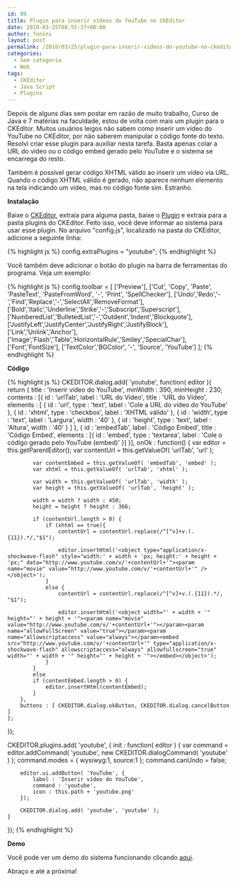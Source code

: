 ```yaml
---
id: 89
title: Plugin para inserir vídeos do YouTube no CKEditor
date: 2010-03-25T08:55:17+00:00
author: fonini
layout: post
permalink: /2010/03/25/plugin-para-inserir-videos-do-youtube-no-ckeditor/
categories:
  - Sem categoria
  - Web
tags:
  - CKEditor
  - Java Script
  - Plugins
---
```

Depois de alguns dias sem postar em razão de muito trabalho, Curso de Java e 7 matérias na faculdade, estou de volta com mais um plugin para o CKEditor. Muitos usuários leigos não sabem como inserir um vídeo do YouTube no CKEditor, por não saberem manipular o código fonte do texto. Resolvi criar esse plugin para auxiliar nesta tarefa. Basta apenas colar a URL do vídeo ou o código embed gerado pelo YouTube e o sistema se encarrega do resto.

Também é possível gerar código XHTML válido ao inserir um vídeo via URL. Quando o código XHTML válido é gerado, não aparece nenhum elemento na tela indicando um vídeo, mas no código fonte sim. Estranho.

**Instalação**

Baixe o <a href="http://www.ckeditor.com" rel="externo nofollow">CKEditor</a>, extraia para alguma pasta, baixe o [Plugin](https://www.dropbox.com/s/05sfqp9xvcfvuo9/ckeditor-youtube.zip?dl=0) e extraia para a pasta plugins do CKEditor. Feito isso, você deve informar ao sistema para usar esse plugin. No arquivo "config.js", localizado na pasta do CKEditor, adicione a seguinte linha:

{% highlight js %}
config.extraPlugins = "youtube";
{% endhighlight %}

Você também deve adicionar o botão do plugin na barra de ferramentas do programa. Veja um exemplo:

{% highlight js %}
config.toolbar = [
	['Preview'],
	['Cut', 'Copy', 'Paste', 'PasteText', 'PasteFromWord', '-', 'Print', 'SpellChecker'],
	['Undo','Redo','-','Find','Replace','-','SelectAll','RemoveFormat'],
	['Bold','Italic','Underline','Strike','-','Subscript','Superscript'],
	['NumberedList','BulletedList','-','Outdent','Indent','Blockquote'],
	['JustifyLeft','JustifyCenter','JustifyRight','JustifyBlock'],
	['Link','Unlink','Anchor'], ['Image','Flash','Table','HorizontalRule','Smiley','SpecialChar'],
	['Font','FontSize'],
	['TextColor','BGColor', '-', 'Source', 'YouTube']
];
{% endhighlight %}

**Código**

{% highlight js %}
CKEDITOR.dialog.add( 'youtube', function( editor ){
	return {
		title : 'Inserir vídeo do YouTube',
		minWidth : 390,
		minHeight : 230,
		contents : [{
			id : 'urlTab',
			label : 'URL do Vídeo',
			title : 'URL do Vídeo',
			elements : [
				{
					id : 'url',
					type : 'text',
					label : 'Cole a URL do vídeo do YouTube'
				}, {
					id : 'xhtml',
					type : 'checkbox',
					label : 'XHTML válido'
				}, {
					id : 'width',
					type : 'text',
					label : 'Largura',
					width : '40'
				}, {
					id : 'height',
					type : 'text',
					label : 'Altura',
					width : '40'
				}
			]
		}, {
			id : 'embedTab',
			label : 'Código Embed',
			title : 'Código Embed',
			elements : [{
				id : 'embed',
				type : 'textarea',
				label : 'Cole o código gerado pelo YouTube (embed)'
			}]
		}],
		onOk : function() {
			var editor = this.getParentEditor();
			var contentUrl = this.getValueOf( 'urlTab', 'url' );

			var contentEmbed = this.getValueOf( 'embedTab', 'embed' );
			var xhtml = this.getValueOf( 'urlTab', 'xhtml' );

			var width = this.getValueOf( 'urlTab', 'width' );
			var height = this.getValueOf( 'urlTab', 'height' );

			width = width ? width : 450;
			height = height ? height : 366;

			if (contentUrl.length > 0) {
				if (xhtml == true){	
					contentUrl = contentUrl.replace(/^[^v]+v.(.{11}).*/,"$1");

					editor.insertHtml('<object type="application/x-shockwave-flash" style="width:' + width + 'px; height:' + height + 'px;" data="http://www.youtube.com/v/'+contentUrl+'"><param name="movie" value="http://www.youtube.com/v/'+contentUrl+'" /></object>');
				}
				else {
					contentUrl = contentUrl.replace(/^[^v]+v.(.{11}).*/, "$1");

					editor.insertHtml('<object width="' + width + '" height="' + height + '"><param name="movie" value="http://www.youtube.com/v/'+contentUrl+'"></param><param name="allowFullScreen" value="true"></param><param name="allowscriptaccess" value="always"></param><embed src="http://www.youtube.com/v/'+contentUrl+'" type="application/x-shockwave-flash" allowscriptaccess="always" allowfullscreen="true" width="' + width + '" height="' + height + '"></embed></object>');
				}
			}
			else
			if (contentEmbed.length > 0) {
				editor.insertHtml(contentEmbed);
			}
		},
		buttons : [ CKEDITOR.dialog.okButton, CKEDITOR.dialog.cancelButton ]
	};
});

CKEDITOR.plugins.add( 'youtube', {
	init : function( editor ) {
		var command = editor.addCommand( 'youtube', new CKEDITOR.dialogCommand( 'youtube' ) );
		command.modes = { wysiwyg:1, source:1 };
		command.canUndo = false;

		editor.ui.addButton( 'YouTube', {
			label : 'Inserir vídeo do YouTube',
			command : 'youtube',
			icon : this.path + 'youtube.png'
		});

		CKEDITOR.dialog.add( 'youtube', 'youtube' );
	}
});
{% endhighlight %}

**Demo**

Você pode ver um demo do sistema funcionando clicando <a href="http://www.fonini.net/labs/ckeditor" rel="externo nofollow">aqui</a>.

Abraço e até a próxima!
